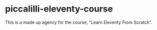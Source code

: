 # piccalilli-eleventy-course

This is a made up agency for the course, “Learn Eleventy From Scratch”.
